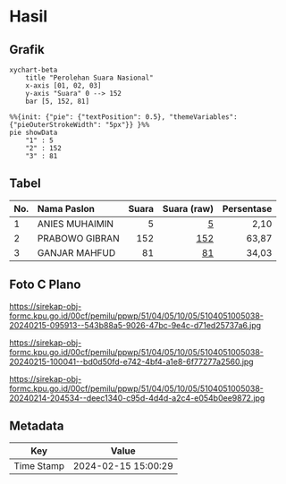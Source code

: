 # Hasil

## Grafik

```mermaid
xychart-beta
    title "Perolehan Suara Nasional"
    x-axis [01, 02, 03]
    y-axis "Suara" 0 --> 152
    bar [5, 152, 81]
```

```mermaid
%%{init: {"pie": {"textPosition": 0.5}, "themeVariables": {"pieOuterStrokeWidth": "5px"}} }%%
pie showData
    "1" : 5
    "2" : 152
    "3" : 81
```

## Tabel

| No. | Nama Paslon    | Suara | Suara (raw) | Persentase |
|:--- |:-------------- | -----:| -----------:| ----------:|
| 1   | ANIES MUHAIMIN | 5     | [5][p-1]    | 2,10       |
| 2   | PRABOWO GIBRAN | 152   | [152][p-2]  | 63,87      |
| 3   | GANJAR MAHFUD  | 81    | [81][p-3]   | 34,03      |


[p-1]: https://github.com/gigit-pemilu/pemilu-2024/blob/main/pilpres/hitung-suara/sub/51-bali/sub/04-gianyar/sub/05-ubud/sub/1005-ubud/sub/038-tps/sub/paslon-1.txt
[p-2]: https://github.com/gigit-pemilu/pemilu-2024/blob/main/pilpres/hitung-suara/sub/51-bali/sub/04-gianyar/sub/05-ubud/sub/1005-ubud/sub/038-tps/sub/paslon-2.txt
[p-3]: https://github.com/gigit-pemilu/pemilu-2024/blob/main/pilpres/hitung-suara/sub/51-bali/sub/04-gianyar/sub/05-ubud/sub/1005-ubud/sub/038-tps/sub/paslon-3.txt

## Foto C Plano

https://sirekap-obj-formc.kpu.go.id/00cf/pemilu/ppwp/51/04/05/10/05/5104051005038-20240215-095913--543b88a5-9026-47bc-9e4c-d71ed25737a6.jpg

https://sirekap-obj-formc.kpu.go.id/00cf/pemilu/ppwp/51/04/05/10/05/5104051005038-20240215-100041--bd0d50fd-e742-4bf4-a1e8-6f77277a2560.jpg

https://sirekap-obj-formc.kpu.go.id/00cf/pemilu/ppwp/51/04/05/10/05/5104051005038-20240214-204534--deec1340-c95d-4d4d-a2c4-e054b0ee9872.jpg


## Metadata

| Key        | Value               |
| ---------- | ------------------- |
| Time Stamp | 2024-02-15 15:00:29 |



